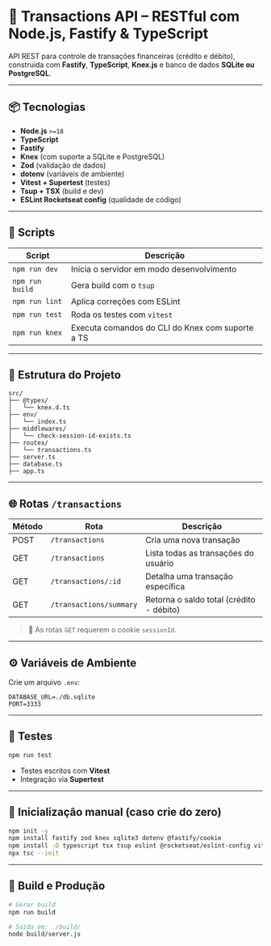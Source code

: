 # 💸 Transactions API – RESTful com Node.js, Fastify & TypeScript

API REST para controle de transações financeiras (crédito e débito), construída com **Fastify**, **TypeScript**, **Knex.js** e banco de dados **SQLite ou PostgreSQL**.

---

## 📦 Tecnologias

- **Node.js** `>=18`
- **TypeScript**
- **Fastify**
- **Knex** (com suporte a SQLite e PostgreSQL)
- **Zod** (validação de dados)
- **dotenv** (variáveis de ambiente)
- **Vitest + Supertest** (testes)
- **Tsup + TSX** (build e dev)
- **ESLint Rocketseat config** (qualidade de código)

---

## 🚀 Scripts

| Script       | Descrição                                |
|--------------|--------------------------------------------|
| `npm run dev` | Inicia o servidor em modo desenvolvimento |
| `npm run build` | Gera build com o `tsup`                |
| `npm run lint` | Aplica correções com ESLint             |
| `npm run test` | Roda os testes com `vitest`             |
| `npm run knex` | Executa comandos do CLI do Knex com suporte a TS |

---

## 📁 Estrutura do Projeto

```
src/
├── @types/
│   └── knex.d.ts
├── env/
│   └── index.ts
├── middlewares/
│   └── check-session-id-exists.ts
├── routes/
│   └── transactions.ts
├── server.ts
├── database.ts
├── app.ts
```

---

## 🌐 Rotas `/transactions`

| Método | Rota                     | Descrição                           |
|--------|--------------------------|--------------------------------------|
| POST   | `/transactions`          | Cria uma nova transação              |
| GET    | `/transactions`          | Lista todas as transações do usuário |
| GET    | `/transactions/:id`      | Detalha uma transação específica     |
| GET    | `/transactions/summary`  | Retorna o saldo total (crédito - débito) |

> 🔐 As rotas `GET` requerem o cookie `sessionId`.

---

## ⚙️ Variáveis de Ambiente

Crie um arquivo `.env`:

```
DATABASE_URL=./db.sqlite
PORT=3333
```

---

## 🧪 Testes

```bash
npm run test
```

- Testes escritos com **Vitest**
- Integração via **Supertest**

---

## 🔧 Inicialização manual (caso crie do zero)

```bash
npm init -y
npm install fastify zod knex sqlite3 dotenv @fastify/cookie
npm install -D typescript tsx tsup eslint @rocketseat/eslint-config vitest supertest @types/node @types/supertest
npx tsc --init
```

---

## 🧰 Build e Produção

```bash
# Gerar build
npm run build

# Saída em: ./build/
node build/server.js
```